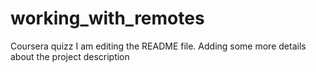 # working_with_remotes
Coursera quizz
I am editing the README file. Adding some more details about the project description
